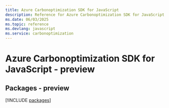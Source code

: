 ```yaml
---
title: Azure Carbonoptimization SDK for JavaScript
description: Reference for Azure Carbonoptimization SDK for JavaScript
ms.date: 06/03/2025
ms.topic: reference
ms.devlang: javascript
ms.service: carbonoptimization
---
```

# Azure Carbonoptimization SDK for JavaScript - preview
## Packages - preview
[!INCLUDE [packages](carbonoptimization-index.md)]